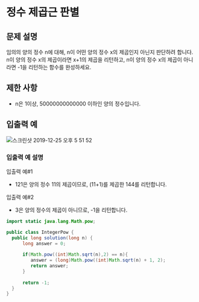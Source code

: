 # 정수 제곱근 판별
## 문제 설명
임의의 양의 정수 n에 대해, n이 어떤 양의 정수 x의 제곱인지 아닌지 판단하려 합니다.
n이 양의 정수 x의 제곱이라면 x+1의 제곱을 리턴하고, n이 양의 정수 x의 제곱이 아니라면 -1을 리턴하는 함수를 완성하세요.

## 제한 사항
- n은 1이상, 50000000000000 이하인 양의 정수입니다.

## 입출력 예
![스크린샷 2019-12-25 오후 5 51 52](https://user-images.githubusercontent.com/22395934/71440034-49a20800-273f-11ea-9f18-0d0944e5db70.png)


### 입출력 예 설명

입출력 예#1
- 121은 양의 정수 11의 제곱이므로, (11+1)를 제곱한 144를 리턴합니다.

입출력 예#2
- 3은 양의 정수의 제곱이 아니므로, -1을 리턴합니다.

```java
import static java.lang.Math.pow;

public class IntegerPow {
  public long solution(long n) {
      long answer = 0;
      
      if(Math.pow((int)Math.sqrt(n),2) == n){
         answer = (long)Math.pow((int)Math.sqrt(n) + 1, 2);
         return answer;
      }
              
      return -1;
  }
}
```
